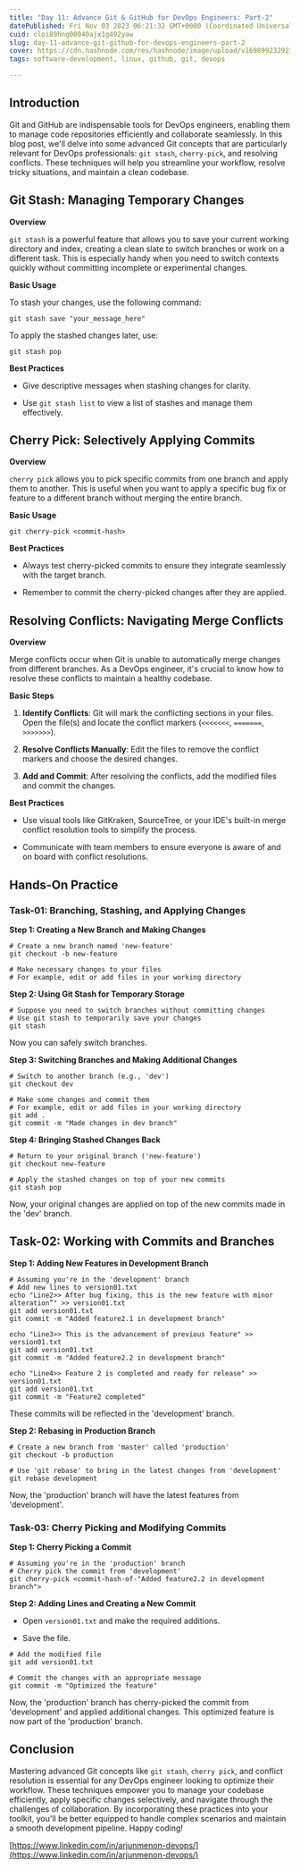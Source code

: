 ```yaml
---
title: "Day 11: Advance Git & GitHub for DevOps Engineers: Part-2"
datePublished: Fri Nov 03 2023 06:21:32 GMT+0000 (Coordinated Universal Time)
cuid: cloi89hng00040ajx1g492yaw
slug: day-11-advance-git-github-for-devops-engineers-part-2
cover: https://cdn.hashnode.com/res/hashnode/image/upload/v1698992329218/e7bdfff7-987b-4882-b2e8-1c9b8cd08243.png
tags: software-development, linux, github, git, devops

---
```


## Introduction

Git and GitHub are indispensable tools for DevOps engineers, enabling them to manage code repositories efficiently and collaborate seamlessly. In this blog post, we'll delve into some advanced Git concepts that are particularly relevant for DevOps professionals: `git stash`, `cherry-pick`, and resolving conflicts. These techniques will help you streamline your workflow, resolve tricky situations, and maintain a clean codebase.

## Git Stash: Managing Temporary Changes

**Overview**

`git stash` is a powerful feature that allows you to save your current working directory and index, creating a clean slate to switch branches or work on a different task. This is especially handy when you need to switch contexts quickly without committing incomplete or experimental changes.

**Basic Usage**

To stash your changes, use the following command:

```plaintext
git stash save "your_message_here"
```

To apply the stashed changes later, use:

```plaintext
git stash pop
```

**Best Practices**

* Give descriptive messages when stashing changes for clarity.
    
* Use `git stash list` to view a list of stashes and manage them effectively.
    

## Cherry Pick: Selectively Applying Commits

**Overview**

`cherry pick` allows you to pick specific commits from one branch and apply them to another. This is useful when you want to apply a specific bug fix or feature to a different branch without merging the entire branch.

**Basic Usage**

```plaintext
git cherry-pick <commit-hash>
```

**Best Practices**

* Always test cherry-picked commits to ensure they integrate seamlessly with the target branch.
    
* Remember to commit the cherry-picked changes after they are applied.
    

## Resolving Conflicts: Navigating Merge Conflicts

**Overview**

Merge conflicts occur when Git is unable to automatically merge changes from different branches. As a DevOps engineer, it's crucial to know how to resolve these conflicts to maintain a healthy codebase.

**Basic Steps**

1. **Identify Conflicts**: Git will mark the conflicting sections in your files. Open the file(s) and locate the conflict markers (`<<<<<<<`, `=======`, `>>>>>>>`).
    
2. **Resolve Conflicts Manually**: Edit the files to remove the conflict markers and choose the desired changes.
    
3. **Add and Commit**: After resolving the conflicts, add the modified files and commit the changes.
    

**Best Practices**

* Use visual tools like GitKraken, SourceTree, or your IDE's built-in merge conflict resolution tools to simplify the process.
    
* Communicate with team members to ensure everyone is aware of and on board with conflict resolutions.
    

## Hands-On Practice

### Task-01: Branching, Stashing, and Applying Changes

**Step 1: Creating a New Branch and Making Changes**

```plaintext
# Create a new branch named 'new-feature'
git checkout -b new-feature

# Make necessary changes to your files
# For example, edit or add files in your working directory
```

**Step 2: Using Git Stash for Temporary Storage**

```plaintext
# Suppose you need to switch branches without committing changes
# Use git stash to temporarily save your changes
git stash
```

Now you can safely switch branches.

**Step 3: Switching Branches and Making Additional Changes**

```plaintext
# Switch to another branch (e.g., 'dev')
git checkout dev

# Make some changes and commit them
# For example, edit or add files in your working directory
git add .
git commit -m "Made changes in dev branch"
```

**Step 4: Bringing Stashed Changes Back**

```plaintext
# Return to your original branch ('new-feature')
git checkout new-feature

# Apply the stashed changes on top of your new commits
git stash pop
```

Now, your original changes are applied on top of the new commits made in the 'dev' branch.

## Task-02: Working with Commits and Branches

**Step 1: Adding New Features in Development Branch**

```plaintext
# Assuming you're in the 'development' branch
# Add new lines to version01.txt
echo "Line2>> After bug fixing, this is the new feature with minor alteration”" >> version01.txt
git add version01.txt
git commit -m "Added feature2.1 in development branch"

echo "Line3>> This is the advancement of previous feature" >> version01.txt
git add version01.txt
git commit -m "Added feature2.2 in development branch"

echo "Line4>> Feature 2 is completed and ready for release" >> version01.txt
git add version01.txt
git commit -m "Feature2 completed"
```

These commits will be reflected in the 'development' branch.

**Step 2: Rebasing in Production Branch**

```plaintext
# Create a new branch from 'master' called 'production'
git checkout -b production

# Use 'git rebase' to bring in the latest changes from 'development'
git rebase development
```

Now, the 'production' branch will have the latest features from 'development'.

### Task-03: Cherry Picking and Modifying Commits

**Step 1: Cherry Picking a Commit**

```plaintext
# Assuming you're in the 'production' branch
# Cherry pick the commit from 'development'
git cherry-pick <commit-hash-of-"Added feature2.2 in development branch">
```

**Step 2: Adding Lines and Creating a New Commit**

* Open `version01.txt` and make the required additions.
    
* Save the file.
    

```plaintext
# Add the modified file
git add version01.txt

# Commit the changes with an appropriate message
git commit -m "Optimized the feature"
```

Now, the 'production' branch has cherry-picked the commit from 'development' and applied additional changes. This optimized feature is now part of the 'production' branch.

## Conclusion

Mastering advanced Git concepts like `git stash`, `cherry pick`, and conflict resolution is essential for any DevOps engineer looking to optimize their workflow. These techniques empower you to manage your codebase efficiently, apply specific changes selectively, and navigate through the challenges of collaboration. By incorporating these practices into your toolkit, you'll be better equipped to handle complex scenarios and maintain a smooth development pipeline. Happy coding!

[https://www.linkedin.com/in/arjunmenon-devops/](https://www.linkedin.com/in/arjunmenon-devops/)